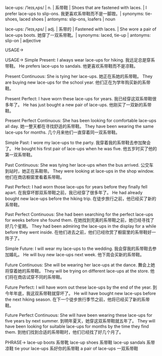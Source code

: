 lace-ups: /ˈleɪsˌʌps/ | n. | 系带鞋 | Shoes that are fastened with laces. |  I prefer lace-ups to slip-ons. 我更喜欢系带鞋而不是一脚蹬。| synonyms: tie-shoes, laced shoes | antonyms: slip-ons, loafers | noun

lace-ups: /ˈleɪsˌʌps/ | adj. | 系带的 |  Fastened with laces. | She wore a pair of lace-ups boots. 她穿了一双系带靴。| synonyms: laced, tie-up | antonyms: slip-on | adjective


USAGE->

USAGE->
Simple Present:
I always wear lace-ups for hiking. 我远足总是穿系带鞋。
He prefers lace-ups to sandals. 他更喜欢系带鞋而不是凉鞋。

Present Continuous:
She is tying her lace-ups. 她正在系她的系带鞋。
They are buying new lace-ups for the school year. 他们正在为学年购买新的系带鞋。

Present Perfect:
I have worn these lace-ups for years. 我已经穿这双系带鞋很多年了。
He has just bought a new pair of lace-ups. 他刚买了一双新的系带鞋。

Present Perfect Continuous:
She has been looking for comfortable lace-ups all day. 她一整天都在寻找舒适的系带鞋。
They have been wearing the same lace-ups for months. 几个月来他们一直穿着同一双系带鞋。

Simple Past:
I wore my lace-ups to the party. 我穿着我的系带鞋去参加聚会了。
He bought his first pair of lace-ups when he was five. 他五岁时买了他的第一双系带鞋。

Past Continuous:
She was tying her lace-ups when the bus arrived. 公交车到站时，她正在系鞋带。
They were looking at lace-ups in the shop window. 他们在商店橱窗里看着系带鞋。

Past Perfect:
I had worn those lace-ups for years before they finally fell apart.  在我穿坏那双系带鞋之前，我已经穿了很多年了。
He had already bought new lace-ups before the hiking trip.  在徒步旅行之前，他已经买了新的系带鞋。

Past Perfect Continuous:
She had been searching for the perfect lace-ups for weeks before she found them.  在她找到完美的系带鞋之前，她已经寻找了好几个星期。
They had been admiring the lace-ups in the display for a while before they went inside. 在他们进去之前，他们已经欣赏了橱窗里的系带鞋好一阵子了。


Simple Future:
I will wear my lace-ups to the wedding. 我会穿我的系带鞋去参加婚礼。
He will buy new lace-ups next week. 他下周会买新的系带鞋。

Future Continuous:
She will be wearing her lace-ups at the dance. 舞会上她将穿着她的系带鞋。
They will be trying on different lace-ups at the store. 他们将在商店试穿不同的系带鞋。

Future Perfect:
I will have worn out these lace-ups by the end of the year. 到今年年底，我这双系带鞋就穿坏了。
He will have bought new lace-ups before the next hiking season. 在下一个徒步旅行季节之前，他将已经买了新的系带鞋。

Future Perfect Continuous:
She will have been wearing these lace-ups for five years by next summer. 到明年夏天，她穿这双系带鞋就五年了。
They will have been looking for suitable lace-ups for months by the time they find them. 到他们找到合适的系带鞋时，他们已经找了好几个月了。


PHRASE->
lace-up boots 系带靴
lace-up shoes 系带鞋
lace-up sandals 系带凉鞋
tie your lace-ups 系好你的系带鞋
a pair of lace-ups 一双系带鞋

